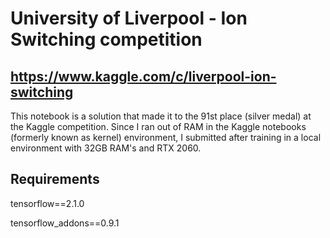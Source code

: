# University of Liverpool - Ion Switching competition
## https://www.kaggle.com/c/liverpool-ion-switching

This notebook is a solution that made it to the 91st place (silver medal) at the Kaggle competition.
Since I ran out of RAM in the Kaggle notebooks (formerly known as kernel) environment, I submitted 
after training in a local environment with 32GB RAM's and RTX 2060.

## Requirements
tensorflow==2.1.0

tensorflow_addons==0.9.1

